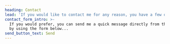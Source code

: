 ```yaml
---
heading: Contact
lead: 'If you would like to contact me for any reason, you have a few options...'
contact_form_intro: >-
  If you would prefer, you can send me a quick message directly from this site
  by using the form below...
send_button_text: Send
---
```


